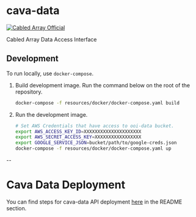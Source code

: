 # cava-data

[![Cabled Array Official](https://tinyurl.com/ca-official)](#)

Cabled Array Data Access Interface

## Development

To run locally, use `docker-compose`.

1. Build development image. Run the command below on the root of the repository.

    ```bash
    docker-compose -f resources/docker/docker-compose.yaml build
    ```

2. Run the development image.

    ```bash
    # Set AWS Credentials that have access to ooi-data bucket.
    export AWS_ACCESS_KEY_ID=XXXXXXXXXXXXXXXXXXXXX
    export AWS_SECRET_ACCESS_KEY=XXXXXXXXXXXXXXXXX
    export GOOGLE_SERVICE_JSON=bucket/path/to/google-creds.json
    docker-compose -f resources/docker/docker-compose.yaml up
    ```

--
# Cava Data Deployment
You can find steps for cava-data API deployment [here](https://github.com/cormorack/cava-data/tree/master/resources/aws) in the README section.
